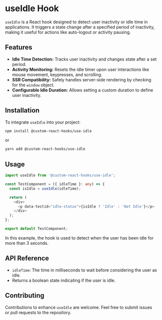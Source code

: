 # useIdle Hook

`useIdle` is a React hook designed to detect user inactivity or idle time in applications. It triggers a state change after a specified period of inactivity, making it useful for actions like auto-logout or activity pausing.

## Features

- **Idle Time Detection:** Tracks user inactivity and changes state after a set period.
- **Activity Monitoring:** Resets the idle timer upon user interactions like mouse movement, keypresses, and scrolling.
- **SSR Compatibility:** Safely handles server-side rendering by checking for the `window` object.
- **Configurable Idle Duration:** Allows setting a custom duration to define user inactivity.

## Installation

To integrate `useIdle` into your project:

```bash
npm install @custom-react-hooks/use-idle
```

or

```bash
yarn add @custom-react-hooks/use-idle
```

## Usage

```typescript
import useIdle from '@custom-react-hooks/use-idle';

const TestComponent = ({ idleTime }: any) => {
  const isIdle = useIdle(idleTime);

  return (
    <div>
      <p data-testid="idle-status">{isIdle ? 'Idle' : 'Not Idle'}</p>
    </div>
  );
};

export default TestComponent;
```

In this example, the hook is used to detect when the user has been idle for more than 3 seconds.

## API Reference

- `idleTime`: The time in milliseconds to wait before considering the user as idle.
- Returns a boolean state indicating if the user is idle.

## Contributing

Contributions to enhance `useIdle` are welcome. Feel free to submit issues or pull requests to the repository.
